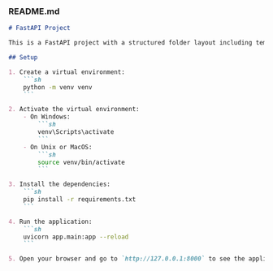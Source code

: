 
### README.md
```markdown
# FastAPI Project

This is a FastAPI project with a structured folder layout including templates and CSS.

## Setup

1. Create a virtual environment:
    ```sh
    python -m venv venv
    ```

2. Activate the virtual environment:
    - On Windows:
        ```sh
        venv\Scripts\activate
        ```
    - On Unix or MacOS:
        ```sh
        source venv/bin/activate
        ```

3. Install the dependencies:
    ```sh
    pip install -r requirements.txt
    ```

4. Run the application:
    ```sh
    uvicorn app.main:app --reload
    ```

5. Open your browser and go to `http://127.0.0.1:8000` to see the application running.